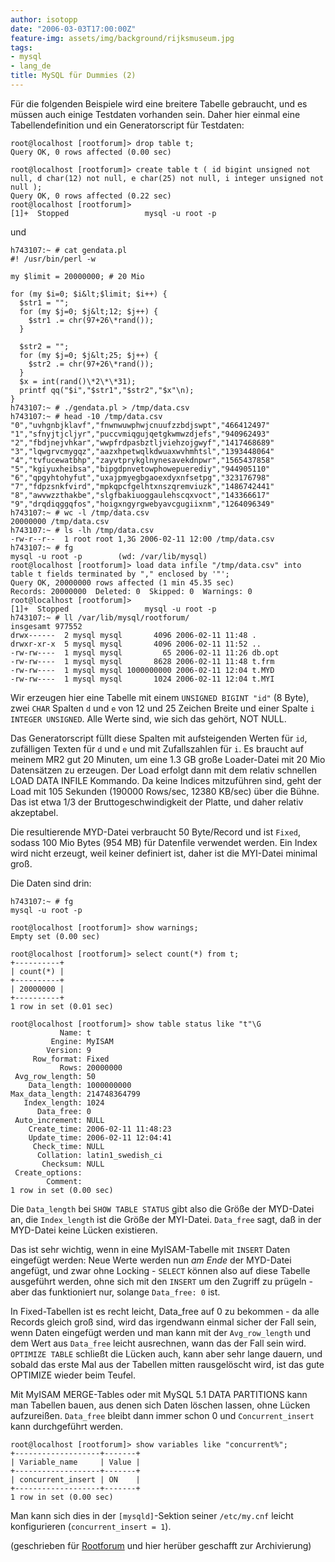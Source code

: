 ```yaml
---
author: isotopp
date: "2006-03-03T17:00:00Z"
feature-img: assets/img/background/rijksmuseum.jpg
tags:
- mysql
- lang_de
title: MySQL für Dummies (2)
---
```


Für die folgenden Beispiele wird eine breitere Tabelle gebraucht, und es müssen auch einige Testdaten vorhanden sein.
Daher hier einmal eine Tabellendefinition und ein Generatorscript für Testdaten:

```console
root@localhost [rootforum]> drop table t;
Query OK, 0 rows affected (0.00 sec)

root@localhost [rootforum]> create table t ( id bigint unsigned not null, d char(12) not null, e char(25) not null, i integer unsigned not null );
Query OK, 0 rows affected (0.22 sec)
root@localhost [rootforum]>
[1]+  Stopped                 mysql -u root -p
```

und

```console
h743107:~ # cat gendata.pl
#! /usr/bin/perl -w

my $limit = 20000000; # 20 Mio

for (my $i=0; $i&lt;$limit; $i++) {
  $str1 = "";
  for (my $j=0; $j&lt;12; $j++) {
    $str1 .= chr(97+26\*rand());
  }

  $str2 = "";
  for (my $j=0; $j&lt;25; $j++) {
    $str2 .= chr(97+26\*rand());
  }
  $x = int(rand()\*2\*\*31);
  printf qq("$i","$str1","$str2","$x"\n);
}
h743107:~ # ./gendata.pl > /tmp/data.csv
h743107:~ # head -10 /tmp/data.csv
"0","uvhgnbjklavf","fnwnwuwphwjcnuufzzbdjswpt","466412497"
"1","sfnyjtjcljyr","puccvmiqgujqetgkwmwzdjefs","940962493"
"2","fbdjnejvhkar","wwpfrdpasbztljviehzojgwyf","1417468689"
"3","lqwgrvcmygqz","aazxhpetwqlkdwuaxwvhmhtsl","1393448064"
"4","tvfucewatbhp","zayvtprykglnynesavekdnpwr","1565437858"
"5","kgiyuxheibsa","bipgdpnvetowphowepuerediy","944905110"
"6","qpgyhtohyfut","uxajpmyegbgaoexdyxnfsetpg","323176798"
"7","fdpzsnkfvird","mpkqpcfgelhtxnszqremviuzk","1486742441"
"8","awvwzzthakbe","slgfbakiuoggaulehscqxvoct","143366617"
"9","drqdiqggqfos","hoigxngyrgwebyavcgugiixnm","1264096349"
h743107:~ # wc -l /tmp/data.csv
20000000 /tmp/data.csv
h743107:~ # ls -lh /tmp/data.csv
-rw-r--r--  1 root root 1,3G 2006-02-11 12:00 /tmp/data.csv
h743107:~ # fg
mysql -u root -p        (wd: /var/lib/mysql)
root@localhost [rootforum]> load data infile "/tmp/data.csv" into table t fields terminated by "," enclosed by '"';
Query OK, 20000000 rows affected (1 min 45.35 sec)
Records: 20000000  Deleted: 0  Skipped: 0  Warnings: 0
root@localhost [rootforum]>
[1]+  Stopped                 mysql -u root -p
h743107:~ # ll /var/lib/mysql/rootforum/
insgesamt 977552
drwx------  2 mysql mysql       4096 2006-02-11 11:48 .
drwxr-xr-x  5 mysql mysql       4096 2006-02-11 11:52 ..
-rw-rw----  1 mysql mysql         65 2006-02-11 11:26 db.opt
-rw-rw----  1 mysql mysql       8628 2006-02-11 11:48 t.frm
-rw-rw----  1 mysql mysql 1000000000 2006-02-11 12:04 t.MYD
-rw-rw----  1 mysql mysql       1024 2006-02-11 12:04 t.MYI
```

Wir erzeugen hier eine Tabelle mit einem `UNSIGNED BIGINT "id"` (8 Byte), zwei `CHAR` Spalten `d` und `e` von 12 und 25 Zeichen Breite und einer Spalte `i INTEGER UNSIGNED`.
Alle Werte sind, wie sich das gehört, NOT NULL.

Das Generatorscript füllt diese Spalten mit aufsteigenden Werten für `id`, zufälligen Texten für `d` und `e` und mit Zufallszahlen für `i`.
Es braucht auf meinem MR2 gut 20 Minuten, um eine 1.3 GB große Loader-Datei mit 20 Mio Datensätzen zu erzeugen.
Der Load erfolgt dann mit dem relativ schnellen LOAD DATA INFILE Kommando.
Da keine Indices mitzuführen sind, geht der Load mit 105 Sekunden (190000 Rows/sec, 12380 KB/sec) über die Bühne.
Das ist etwa 1/3 der Bruttogeschwindigkeit der Platte, und daher relativ akzeptabel.

Die resultierende MYD-Datei verbraucht 50 Byte/Record und ist `Fixed`, sodass 100 Mio Bytes (954 MB) für Datenfile verwendet werden. 
Ein Index wird nicht erzeugt, weil keiner definiert ist, daher ist die MYI-Datei minimal groß.

Die Daten sind drin:

```console
h743107:~ # fg
mysql -u root -p

root@localhost [rootforum]> show warnings;
Empty set (0.00 sec)

root@localhost [rootforum]> select count(*) from t;
+----------+
| count(*) |
+----------+
| 20000000 |
+----------+
1 row in set (0.01 sec)

root@localhost [rootforum]> show table status like "t"\G
           Name: t
         Engine: MyISAM
        Version: 9
     Row_format: Fixed
           Rows: 20000000
 Avg_row_length: 50
    Data_length: 1000000000
Max_data_length: 214748364799
   Index_length: 1024
      Data_free: 0
 Auto_increment: NULL
    Create_time: 2006-02-11 11:48:23
    Update_time: 2006-02-11 12:04:41
     Check_time: NULL
      Collation: latin1_swedish_ci
       Checksum: NULL
 Create_options:
        Comment:
1 row in set (0.00 sec)
```

Die `Data_length` bei `SHOW TABLE STATUS` gibt also die Größe der MYD-Datei an, die `Index_length` ist die Größe der MYI-Datei.
`Data_free` sagt, daß in der MYD-Datei keine Lücken existieren.

Das ist sehr wichtig, wenn in eine MyISAM-Tabelle mit `INSERT` Daten eingefügt werden: 
Neue Werte werden nun *am Ende* der MYD-Datei angefügt, und zwar ohne Locking - `SELECT` können also auf diese Tabelle ausgeführt werden, ohne sich mit den `INSERT` um den Zugriff zu prügeln - aber das funktioniert nur, solange `Data_free: 0` ist.

In Fixed-Tabellen ist es recht leicht, Data_free auf 0 zu bekommen - da alle Records gleich groß sind, wird das irgendwann einmal sicher der Fall sein, wenn Daten eingefügt werden und man kann mit der `Avg_row_length` und dem Wert aus `Data_free` leicht ausrechnen, wann das der Fall sein wird. 
`OPTIMIZE TABLE` schließt die Lücken auch, kann aber sehr lange dauern, und sobald das erste Mal aus der Tabellen mitten rausgelöscht wird, ist das gute OPTIMIZE wieder beim Teufel.

Mit MyISAM MERGE-Tables oder mit MySQL 5.1 DATA PARTITIONS kann man Tabellen bauen, aus denen sich Daten löschen lassen, ohne Lücken aufzureißen.
`Data_free` bleibt dann immer schon 0 und `Concurrent_insert` kann durchgeführt werden.

```console
root@localhost [rootforum]> show variables like "concurrent%";
+-------------------+-------+
| Variable_name     | Value |
+-------------------+-------+
| concurrent_insert | ON    |
+-------------------+-------+
1 row in set (0.00 sec)
```

Man kann sich dies in der `[mysqld]`-Sektion seiner `/etc/my.cnf` leicht konfigurieren (`concurrent_insert = 1`).

(geschrieben für
[Rootforum](http://www.rootforum.de/forum/viewforum.php?f=23)
und hier herüber geschafft zur Archivierung)
